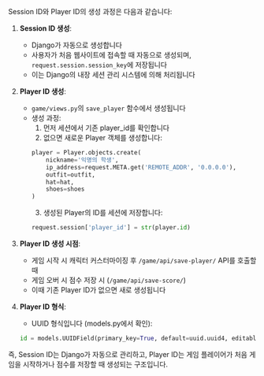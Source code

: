 Session ID와 Player ID의 생성 과정은 다음과 같습니다:

1. **Session ID 생성**:
   - Django가 자동으로 생성합니다
   - 사용자가 처음 웹사이트에 접속할 때 자동으로 생성되며, `request.session.session_key`에 저장됩니다
   - 이는 Django의 내장 세션 관리 시스템에 의해 처리됩니다

2. **Player ID 생성**:
   - `game/views.py`의 `save_player` 함수에서 생성됩니다
   - 생성 과정:
     1. 먼저 세션에서 기존 player_id를 확인합니다
     2. 없으면 새로운 Player 객체를 생성합니다:
     ```python
     player = Player.objects.create(
         nickname='익명의 학생',
         ip_address=request.META.get('REMOTE_ADDR', '0.0.0.0'),
         outfit=outfit,
         hat=hat,
         shoes=shoes
     )
     ```
     3. 생성된 Player의 ID를 세션에 저장합니다:
     ```python
     request.session['player_id'] = str(player.id)
     ```

3. **Player ID 생성 시점**:
   - 게임 시작 시 캐릭터 커스터마이징 후 `/game/api/save-player/` API를 호출할 때
   - 게임 오버 시 점수 저장 시 (`/game/api/save-score/`)
   - 이때 기존 Player ID가 없으면 새로 생성됩니다

4. **Player ID 형식**:
   - UUID 형식입니다 (models.py에서 확인):
   ```python
   id = models.UUIDField(primary_key=True, default=uuid.uuid4, editable=False)
   ```

즉, Session ID는 Django가 자동으로 관리하고, Player ID는 게임 플레이어가 처음 게임을 시작하거나 점수를 저장할 때 생성되는 구조입니다.
